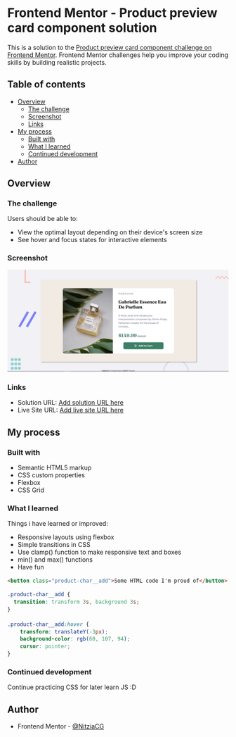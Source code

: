 # Frontend Mentor - Product preview card component solution

This is a solution to the [Product preview card component challenge on Frontend Mentor](https://www.frontendmentor.io/challenges/product-preview-card-component-GO7UmttRfa). Frontend Mentor challenges help you improve your coding skills by building realistic projects. 

## Table of contents

- [Overview](#overview)
  - [The challenge](#the-challenge)
  - [Screenshot](#screenshot)
  - [Links](#links)
- [My process](#my-process)
  - [Built with](#built-with)
  - [What I learned](#what-i-learned)
  - [Continued development](#continued-development)
- [Author](#author)

## Overview

### The challenge

Users should be able to:

- View the optimal layout depending on their device's screen size
- See hover and focus states for interactive elements

### Screenshot

![](./images/screenshot.PNG)


### Links

- Solution URL: [Add solution URL here](https://your-solution-url.com)
- Live Site URL: [Add live site URL here](https://your-live-site-url.com)

## My process

### Built with

- Semantic HTML5 markup
- CSS custom properties
- Flexbox
- CSS Grid


### What I learned

Things i have learned or improved:
- Responsive layouts using flexbox
- Simple transitions in CSS
- Use clamp() function to make responsive text and boxes
- min() and max() functions
- Have fun

```html
<button class="product-char__add">Some HTML code I'm proud of</button>
```
```css
.product-char__add {
  transition: transform 3s, background 3s;
}

.product-char__add:hover {
    transform: translateY(-3px);
    background-color: rgb(60, 107, 94);
    cursor: pointer;
}
```

### Continued development
Continue practicing CSS for later learn JS :D


## Author

- Frontend Mentor - [@NitziaCG](https://www.frontendmentor.io/profile/NitziaCG)
